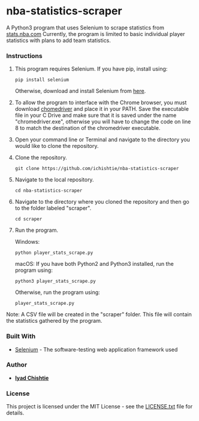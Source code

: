 # nba-statistics-scraper

A Python3 program that uses Selenium to scrape statistics from [stats.nba.com](stats.nba.com) Currently, the program is limited to basic individual player statistics with plans to add team statistics.

### Instructions

1. This program requires Selenium. If you have pip, install using:
   ```
   pip install selenium
   ```
   Otherwise, download and install Selenium from [here](https://pypi.org/project/selenium/).
   
2. To allow the program to interface with the Chrome browser, you must download [chomedriver](https://sites.google.com/a/chromium.org/chromedriver/downloads) and place it in your PATH. Save the executable file in your C Drive and make sure that it is saved under the name "chromedriver.exe", otherwise you will have to change the code on line 8 to match the destination of the chromedriver executable.

3. Open your command line or Terminal and navigate to the directory you would like to clone the repository.

4. Clone the repository.
   ```
   git clone https://github.com/ichishtie/nba-statistics-scraper
   ```

5. Navigate to the local repository.
   ```
   cd nba-statistics-scraper
   ```

6. Navigate to the directory where you cloned the repository and then go to the folder labeled "scraper".
   ```
   cd scraper
   ```
7. Run the program.
   
   Windows:
   ```
   python player_stats_scrape.py
   ```
   macOS:
   If you have both Python2 and Python3 installed, run the program using:
   ```
   python3 player_stats_scrape.py
   ```
   Otherwise, run the program using:
   ```
   player_stats_scrape.py
   ```  
   
Note: A CSV file will be created in the "scraper" folder. This file will contain the statistics gathered by the program.

### Built With

* [Selenium](https://www.seleniumhq.org/) - The software-testing web application framework used

### Author

* **[Iyad Chishtie](https://github.com/ichishtie)**

### License

This project is licensed under the MIT License - see the [LICENSE.txt](LICENSE.txt) file for details.
